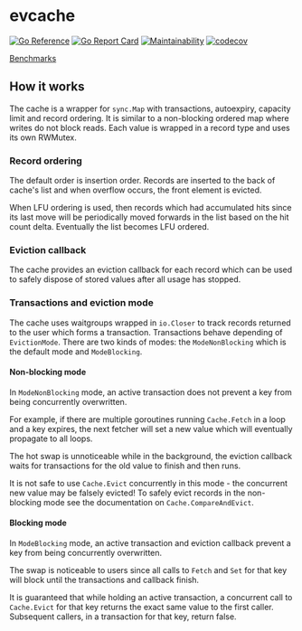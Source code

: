 # evcache

[![Go Reference](https://pkg.go.dev/badge/github.com/mgnsk/evcache/v2.svg)](https://pkg.go.dev/github.com/mgnsk/evcache/v2)
[![Go Report Card](https://goreportcard.com/badge/github.com/mgnsk/evcache)](https://goreportcard.com/report/github.com/mgnsk/evcache)
[![Maintainability](https://api.codeclimate.com/v1/badges/2d6db0eb1dc3cbe2848c/maintainability)](https://codeclimate.com/github/mgnsk/evcache/maintainability)
[![codecov](https://codecov.io/gh/mgnsk/evcache/branch/master/graph/badge.svg?token=8S4JNGTOST)](https://codecov.io/gh/mgnsk/evcache)

[Benchmarks](https://mgnsk.github.io/evcache/dev/bench)

## How it works

The cache is a wrapper for `sync.Map` with transactions, autoexpiry, capacity limit and record ordering.
It is similar to a non-blocking ordered map where writes do not block reads. Each value is wrapped
in a record type and uses its own RWMutex.

### Record ordering

The default order is insertion order. Records are inserted to the back of cache's list and
when overflow occurs, the front element is evicted.

When LFU ordering is used, then records which had accumulated hits since its last move
will be periodically moved forwards in the list based on the hit count delta.
Eventually the list becomes LFU ordered.

### Eviction callback

The cache provides an eviction callback for each record which can be used to safely
dispose of stored values after all usage has stopped.

### Transactions and eviction mode

The cache uses waitgroups wrapped in `io.Closer` to track records returned to the user which forms a transaction.
Transactions behave depending of `EvictionMode`. There are two kinds of modes: the `ModeNonBlocking` which is the default mode and `ModeBlocking`.

#### Non-blocking mode

In `ModeNonBlocking` mode, an active transaction does not prevent a key from being concurrently overwritten.

For example, if there are multiple goroutines running `Cache.Fetch` in a loop and a key expires, the next
fetcher will set a new value which will eventually propagate to all loops.

The hot swap is unnoticeable while in the background, the eviction callback waits for transactions
for the old value to finish and then runs.

It is not safe to use `Cache.Evict` concurrently in this mode - the concurrent new value may be falsely evicted!
To safely evict records in the non-blocking mode see the documentation on `Cache.CompareAndEvict`.

#### Blocking mode

In `ModeBlocking` mode, an active transaction and eviction callback prevent a key from being concurrently overwritten.

The swap is noticeable to users since all calls to `Fetch` and `Set` for that key will block until the transactions
and callback finish.

It is guaranteed that while holding an active transaction, a concurrent call to `Cache.Evict` for that key returns the exact
same value to the first caller. Subsequent callers, in a transaction for that key, return false.
